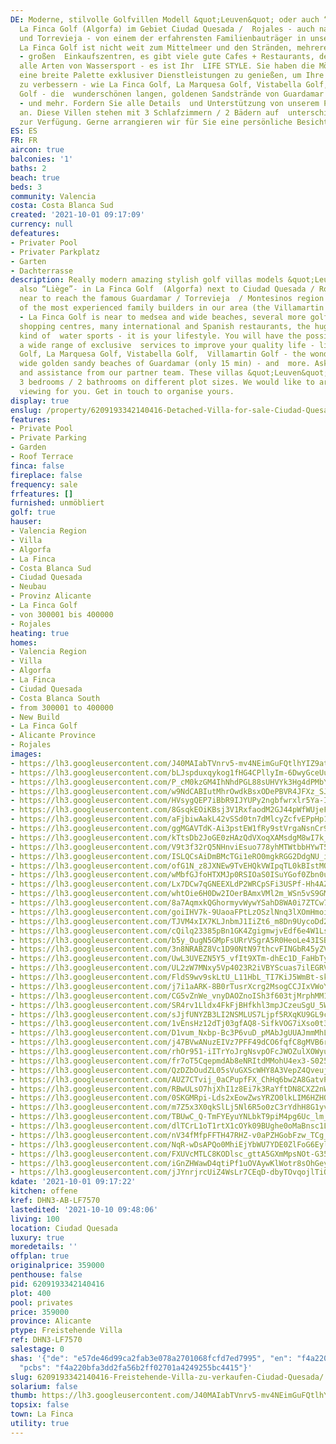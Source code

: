 ```yaml
---
DE: Moderne, stilvolle Golfvillen Modell &quot;Leuven&quot; oder auch “Liège” - in
  La Finca Golf (Algorfa) im Gebiet Ciudad Quesada /  Rojales - auch nahe zu Guardamar
  und Torrevieja - von einem der erfahrensten Familienbauträger in unserer Gegend  -
  La Finca Golf ist nicht weit zum Mittelmeer und den Stränden, mehreren anderen Golfplätzen
  - großen  Einkaufszentren, es gibt viele gute Cafes + Restaurants, den grossen Jachthafen,
  alle Arten von Wassersport - es ist Ihr  LIFE STYLE. Sie haben die Möglichkeit,
  eine breite Palette exklusiver Dienstleistungen zu genießen, um Ihre  Lebensqualität
  zu verbessern - wie La Finca Golf, La Marquesa Golf, Vistabella Golf, Villamartin
  Golf - die  wunderschönen langen, goldenen Sandstrände von Guardamar (nur 15 Minuten)
  - und mehr. Fordern Sie alle Details  und Unterstützung von unserem Partnerteam
  an. Diese Villen stehen mit 3 Schlafzimmern / 2 Bädern auf  unterschiedlichen Grundstücksgrößen
  zur Verfügung. Gerne arrangieren wir für Sie eine persönliche Besichtigung !
ES: ES
FR: FR
aircon: true
balconies: '1'
baths: 2
beach: true
beds: 3
community: Valencia
costa: Costa Blanca Sud
created: '2021-10-01 09:17:09'
currency: null
defeatures:
- Privater Pool
- Privater Parkplatz
- Garten
- Dachterrasse
description: Really modern amazing stylish golf villas models &quot;Leuven&quot; and
  also “Liège”- in La Finca Golf  (Algorfa) next to Ciudad Quesada / Rojales - also
  near to reach the famous Guardamar / Torrevieja  / Montesinos region - from one
  of the most experienced family builders in our area (the Villamartin  Family Builder)
  - La Finca Golf is near to medsea and wide beaches, several more golf courses -  large
  shopping centres, many international and Spanish restaurants, the huge marina, all
  kind of  water sports - it is your lifestyle. You will have the possibility of enjoying
  a wide range of exclusive  services to improve your quality life - like La Finca
  Golf, La Marquesa Golf, Vistabella Golf,  Villamartin Golf - the wonderful long
  wide golden sandy beaches of Guardamar (only 15 min) - and  more. Ask for all details
  and assistance from our partner team. These villas &quot;Leuven&quot; are available  with
  3 bedrooms / 2 bathrooms on different plot sizes. We would like to arrange a complete  personal
  viewing for you. Get in touch to organise yours.
display: true
enslug: /property/6209193342140416-Detached-Villa-for-sale-Ciudad-Quesada/
features:
- Private Pool
- Private Parking
- Garden
- Roof Terrace
finca: false
fireplace: false
frequency: sale
frfeatures: []
furnished: unmöbliert
golf: true
hauser:
- Valencia Region
- Villa
- Algorfa
- La Finca
- Costa Blanca Sud
- Ciudad Quesada
- Neubau
- Provinz Alicante
- La Finca Golf
- von 300001 bis 400000
- Rojales
heating: true
homes:
- Valencia Region
- Villa
- Algorfa
- La Finca
- Ciudad Quesada
- Costa Blanca South
- from 300001 to 400000
- New Build
- La Finca Golf
- Alicante Province
- Rojales
images:
- https://lh3.googleusercontent.com/J40MAIabTVnrv5-mv4NEimGuFQtlhYIZ9atsaVJcXOrKrJLqQggA0JktFGC4cIlBXzvJcV7QXWr0CQMsuKGxEwPVDQfdww_L=w640-rj-e30-l100
- https://lh3.googleusercontent.com/bLJspduxqykog1fHG4CPllyIm-6DwyGceUu8_HcM0NCTiBJV0wj4hPkKxbccADzXmLSp76LSyfTakp1BI7dI7Pw2EINucsW3pQ=w640-rj-e30-l100
- https://lh3.googleusercontent.com/P_cM0kzGM4IhNhdPGL88sUHVYk3Hg4dPMbY1fu8zRl7zpu1neziyfuDP8IxWh76KaOP9b85IHygou2vnQRxS9AiiMEccDqLfNw=w640-rj-e30-l100
- https://lh3.googleusercontent.com/w9NdCABIutMhrOwdkBsxODePBVR4JFXz_SJ1TILdJ1Z5KqMM4kOeKnKKbqhkRVKWOlhlyH8J7lFpXSTy024V1KUGFPnbrBWE=w640-rj-e30-l100
- https://lh3.googleusercontent.com/HVsygQEP7iBbR9IJYUPy2ngbfwrxlr5Ya-IFawalITLxi1vhj30v5lNqM6AdzAGcWJtxuvkZ6Jz3SzHyhHXW5V2mq6ADSkoxWls=w640-rj-e30-l100
- https://lh3.googleusercontent.com/8GsqkEOiKBsj3V1RxfaodM2GJ44pWfWUjeFfOX1Q0Le1UQKC-ZHDcmetV4TLmomLHgccJn4PdqKN7zbqC_VyrDMVqhkM22tf6gA=w640-rj-e30-l100
- https://lh3.googleusercontent.com/aFjbiwAakL42vSSd0tn7dMlcyZcfvEPpHp1XURvIiFm7Ia0OWrdj54li4FE3i_XfeUn9odXxDtP_jyFiU4GxsCHPZ38ATUcCGA=w640-rj-e30-l100
- https://lh3.googleusercontent.com/ggMGAVTdK-Ai3pstEW1fRy9stVrgaNsnCr9EQ1Qa8YLVM6B_K21Qe5ToLit8fUdu6Rw2p1mMsQHZNZNcA_nsAM32VxYsEx6_X6s=w640-rj-e30-l100
- https://lh3.googleusercontent.com/kTtsDb2JoGE0zHAzQdVXoqXAMsdgM8wI7k_6fDG5yKPJW7vTwr9FamuiyASjDL1sNMipUzMmMJnm9quycFOu2BfwJiaidTqo2g=w640-rj-e30-l100
- https://lh3.googleusercontent.com/V9t3f32rQ5NHnviEsuo778yhMTWtbbHYwT5TVnF-cS_76QWa5cmXN5tWDilpgpMhh-lLpyullWAVW62sZkNSEbU1Z2aqSP8snA=w640-rj-e30-l100
- https://lh3.googleusercontent.com/ISLQCsAiDmBMcTGi1eRO0mgkRGG2DdgNU_iIFMLGWh9dMV38FDenQjWpH7hyZt7SwUyAk-K8le2uVxtKG2Va8QZg2vnMRYZDwAs=w640-rj-e30-l100
- https://lh3.googleusercontent.com/ofG1N_z8JXNEw9TvEHQkVWIpqTL0kBIstMQWeWYqCACDm6MadXHOxu5mhm3dwhIIO-UPgfvBWtqAB7wLNyuOC9cy2jUQ2xVYsw=w640-rj-e30-l100
- https://lh3.googleusercontent.com/wMbfGJfoHTXMJp0RSIOaS0ISuYGof0Zbn0uf3KWWyBTkegG4TjnupLoOJP6wLw7UO7sDzC4AkFHMQWx-_CX7t7_Ke6iIhQVLyWo=w640-rj-e30-l100
- https://lh3.googleusercontent.com/Lx7DCw7qGNEEXLdP2WRCpSFi3USPf-Hh4AZZDlO3fU8JZ25ZcsXJA4Hb6N5o-jNMxGDfqJNW_aoojf6NVgKiJKzaeb_P9ZuDUA=w640-rj-e30-l100
- https://lh3.googleusercontent.com/whtOie6H0Dw2IOerBAmxVMl2m_WSn5vS9GMdjWjtLHuQm-r1j4ef1VW6hmREUszTePhen_pr14mz9SW5C8FXJJAPmLEfCybZ=w640-rj-e30-l100
- https://lh3.googleusercontent.com/8a7AqmxkQGhormyvWywYSahD8WA0i7ZTCw7UNjQyH2tL_xGejE1VvN3-mH74QqjrQCwzzpwFyl6M0tAQ952EgM_yW5c_WBSkgQ=w640-rj-e30-l100
- https://lh3.googleusercontent.com/goiIHV7k-9UaoaFPtLzOSzlNnq3lXOmHmoiMhp1mArHwkVJ8SoDQl8t3qAEcT0fbk6LbjWvQqRBOvsK65oSor5fj5DtyoyFj-w=w640-rj-e30-l100
- https://lh3.googleusercontent.com/TJVM4xIX7KLJnbmJ1IiZt6_m8Dn9UycoDd2O0Wb9z0c7_WWU8KmSoa6PsMpJ-yo4rgrVE0VnIdV1yvZWWZSs8WouY4R724aGEg=w640-rj-e30-l100
- https://lh3.googleusercontent.com/cQilq23385pBn1GK4ZgigmwjvEdf6e4W1LsuzWgbnK9DmraS6CCw6GpWjAOIWjYPS2EXQ_6nvrCyYvAKZKKG_8GnYOASN7Yubw=w640-rj-e30-l100
- https://lh3.googleusercontent.com/b5y_OugN5GMpFsURrVSgrA5R0HeoLe43ISB-KE4JeKw7p4rDL7ju-p2WFFaD0A_7HWOOZPEtNr0xxDfKTyMOy2mENcWM7NIRJw=w640-rj-e30-l100
- https://lh3.googleusercontent.com/3n8NRABZ8Vc1D90NtN97thcvFINGbR45yZV-C57-kfU5VB2wwiSnZYuQMm8qYnrgH3zVNc2TrPTEeazveNTD2qPn_lQhTcAmCw=w640-rj-e30-l100
- https://lh3.googleusercontent.com/UwL3UVEZN5Y5_vfIt9XTm-dhEc1D_FaHbTyS5L5ZcrF-qVgT3P77Qf2IQOmImBVjSXGx61IzH7P8AKCbausppD-uaierwvgohjw=w640-rj-e30-l100
- https://lh3.googleusercontent.com/UL2zW7MNxy5Vp4023R2iVBYScuas7ilEGRVRiP9VJg7ayaPnzXJGVvBmblScsG33CoQokdEeZiEITO6yE-xAaybqAamYwlYtFHo=w640-rj-e30-l100
- https://lh3.googleusercontent.com/FldS9wv9skLtU_L11HbL_TI7KiJ5WmBt-skNVr9vG-fklwgyFtY9BeRTrJexbpgyRnkn6aJaWbOZL0t-OjeU6-u6wwbykDIlfQ=w640-rj-e30-l100
- https://lh3.googleusercontent.com/j7i1aARK-8B0rTusrXcrg2MsogCCJIxVWoYXfaZwrMi8aWKr-N7C4lSZ-KSAPcTvMEzr9mw3m0OjpHdOrLHoa3LWcm0AY0TD=w640-rj-e30-l100
- https://lh3.googleusercontent.com/CG5vZnWe_vnyDAOZnoISh3f603tjMrphMM1dVgtgMXeJN71obKoc5J5d2WXjXTYAnIBvD-nkLMgeG8jQv46A_eFHtYhjUZ-w9rQ=w640-rj-e30-l100
- https://lh3.googleusercontent.com/SR4rv1Lldx4FkFjBHfkhl3mpJCzeuSgU_5W14GmFAPkkcd6jWQgTpzq0ynxGvjbqnXOvdNAKz_CrJKnAZREOuTUPa6bzq0BJ=w640-rj-e30-l100
- https://lh3.googleusercontent.com/sJjfUNYZB3LI2NSMLUS7Ljpf5RXqKU9GL9c3VnqaTDx3GIHSLGN97mIZPXxCYrrSSYJBydHda5p-tBXhciMklRzo4HCD7WHV1g=w640-rj-e30-l100
- https://lh3.googleusercontent.com/1vEnsHz12dTj03gfAQ8-SifkVOG7iXso0t3JGzYQOyWzWdR-AQV5QwMSciZJof0aTfTmFMcUHXOe0mm6PhzmwQNY59Elr2Cr=w640-rj-e30-l100
- https://lh3.googleusercontent.com/D1vum_Nxbp-Bc3P6vuD_pMAbJgUUAJmmMhLHMXEwP_mAKI4Z-lt9oaBW4RJJk9qyl1qGXcBLlevwh1_6h1F1UhIANAdyTyq0aQ=w640-rj-e30-l100
- https://lh3.googleusercontent.com/j47BVwANuzEIVz7PFF49dCO6fqfC8gMVB6rX5Wx-T_gWH2oW4I6Hon9hdCAgp2LzhnX3_XQui833ambk3OjJ-ZiL9BcTsk5G=w640-rj-e30-l100
- https://lh3.googleusercontent.com/rhOr951-iITrYoJrgNsvpOFcJWOZulXOWyu-gYqe7d52BgEv9BsWlaMuw6cAUfA7YJCX1qFtatLQzMa_kN_4eyrFyUKFm_Zuxw=w640-rj-e30-l100
- https://lh3.googleusercontent.com/fr7oT5CqepmdAb8eNRItdMMohU4ex3-S025gIyZc-9Sd35HDHB_ehooDE0kb4T8zHcxvHEod0FRFWJW4Q93O0o2Y7jzlC9Yx=w640-rj-e30-l100
- https://lh3.googleusercontent.com/QzDZbOudZL05sVuGXScWHY8A3VepZ4QveujbX6uN_Yv-mgZYzbLvOAEisb3GGtE9pp3-B_Gg-i6AyjPSuGOFDN3exLEmfQqX3Ds=w640-rj-e30-l100
- https://lh3.googleusercontent.com/AUZ7CTvij_0aCPupfFX_ChHq6bw2A8GatvPnjoTutATy2nNc_63NPZo9fXVEHLX55uAhysvCDmGdZdH1my91ztjqIIgxo73D=w640-rj-e30-l100
- https://lh3.googleusercontent.com/RBwULsO7hjXhI1z8Ei7k3RaYftDN8CXZ2nWmQxys4hZ1R4qvBTdNO_3_wdSsP6a3Y4MmUFgCKwjY9_W9Aef9EYXI9CqibgAG-w=w640-rj-e30-l100
- https://lh3.googleusercontent.com/0SKGMRpi-Lds2xEowZwsYRZO0lkLIM6HZHQP4R4Njfa8wyGWfQpuUAWVNO731Nun4Kh0Od3NTTiveQ5uAdyzuDjGQs32_3OkYQ=w640-rj-e30-l100
- https://lh3.googleusercontent.com/m7Z5x3X0qkSlLj5Nl6R5o0zC3rYdhH8G1yvc86zUn9_ebGGGszruGePT36BES5F8BidI2Zpx4zticMJgjUpJTNshvDVJXVLTkIM=w640-rj-e30-l100
- https://lh3.googleusercontent.com/TBUwC_Q-TmFYEyuYNLbkT9piM4pg6Uc_lm_6IsUn7sbgfTh4pirDpB0CiHRiV3gJBDEof27TmJuA8BZEyePQ-UIWzPglpLsTDGc=w640-rj-e30-l100
- https://lh3.googleusercontent.com/dlTCrL1oT1rtX1cOYk09BUghe0oMaBnsc1L1zL39xRsJtPOnsLpdJzkkrqt31CtvIyE_p83NPfQXu7ofoHbbF1TOP2mvhBSl5Q=w640-rj-e30-l100
- https://lh3.googleusercontent.com/nV34fMfpFFTH47RHZ-v0aPZHGobFzw_TCg_A8jHBMjL68thp99vO3jSab7frU8F6raoBckLBDq4D_OaB4WxV6LWYZqMlvCdHSxY=w640-rj-e30-l100
- https://lh3.googleusercontent.com/NqR-wDsAPQo0MhiEjYbWU7YDE0ZlFoG6EylgT5Bzr392xbfwnoUhidv3xbHN7SJLmsLEC0Y-kmvxe_evPQlQTfFHIwZsarmfFg=w640-rj-e30-l100
- https://lh3.googleusercontent.com/FXUVcMTLC8KODlsc_gttA5GXmMpsNOt-G35MtmIgJnO90c9Cts1Xi4yK4H_Jo6TDmRCEaL1AS5sfcn7AZlgMFkSnFpgvH0rSGA=w640-rj-e30-l100
- https://lh3.googleusercontent.com/iGnZHWawD4qtiPf1uOVAywKlWotr8sOhGeyf4FKlb3zTPvnhgNWSAoP_9LoUFIcivdnMNX-M89eCB-AOpsSc96TRiIB-wc7VZw=w640-rj-e30-l100
- https://lh3.googleusercontent.com/jJYnrjrcUiZ4WsLr7CEqD-dbyTOvqojlTiOLGTnMQWcAbB-HzRZweec7PBtJQYOxiT4XXjcmBvLtMj1boDsgzAhW5F0VzTkllzE=w640-rj-e30-l100
kdate: '2021-10-01 09:17:22'
kitchen: offene
kref: DHN3-AB-LF7570
lastedited: '2021-10-10 09:48:06'
living: 100
location: Ciudad Quesada
luxury: true
moredetails: ''
offplan: true
originalprice: 359000
penthouse: false
pid: 6209193342140416
plot: 400
pool: privates
price: 359000
province: Alicante
ptype: Freistehende Villa
ref: DHN3-LF7570
salestage: 0
shas: '{"de": "e57de46d99ca2fab3e078a2701068fcfd7ed7995", "en": "f4a220bfa3dd2fa56b2ff02701a4249255bc4415",
  "pcbs": "f4a220bfa3dd2fa56b2ff02701a4249255bc4415"}'
slug: 6209193342140416-Freistehende-Villa-zu-verkaufen-Ciudad-Quesada/
solarium: false
thumb: https://lh3.googleusercontent.com/J40MAIabTVnrv5-mv4NEimGuFQtlhYIZ9atsaVJcXOrKrJLqQggA0JktFGC4cIlBXzvJcV7QXWr0CQMsuKGxEwPVDQfdww_L=w400-h240-n-rj-e30-l100
topsix: false
town: La Finca
utility: true
---
```

